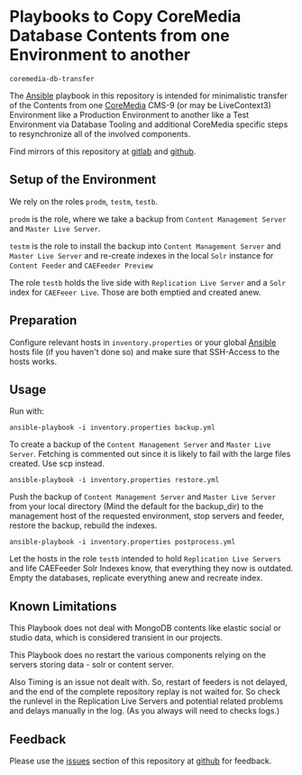 # Playbooks to Copy CoreMedia Database Contents from one Environment to another

`coremedia-db-transfer`

The [Ansible][ansible] playbook in this repository is intended for minimalistic
transfer of the Contents from one [CoreMedia][coremedia] CMS-9 (or may be 
LiveContext3) Environment like a Production Environment to another like a Test 
Environment via Database Tooling and additional CoreMedia specific steps to
resynchronize all of the involved components.

Find mirrors of this repository at [gitlab][gitlab] and [github][github].


## Setup of the Environment

We rely on the roles `prodm`, `testm`, `testb`.

`prodm` is the role, where we take a backup from `Content Management Server` 
and `Master Live Server`.

`testm` is the role to install the backup into `Content Management Server` and 
`Master Live Server` and re-create indexes in the local `Solr` instance for
`Content Feeder` and `CAEFeeder Preview`

The role `testb` holds the live side with `Replication Live Server` and a `Solr`
index for `CAEFeeer Live`. Those are both emptied and created anew.


## Preparation

Configure relevant hosts in `inventory.properties` or your global 
[Ansible][ansible] hosts file (if you haven't done so) and make sure that
SSH-Access to the hosts works.


## Usage

Run with: 

```
ansible-playbook -i inventory.properties backup.yml
```

To create a backup of the `Content Management Server` and `Master Live Server`.
Fetching is commented out since it is likely to fail with the large files
created. Use scp instead.


```
ansible-playbook -i inventory.properties restore.yml
```

Push the backup of `Content Management Server` and `Master Live Server` from
your local directory (Mind the default for the backup_dir) to the management
host of the requested environment, stop servers and feeder, restore the backup,
rebuild the indexes.

```
ansible-playbook -i inventory.properties postprocess.yml
```

Let the hosts in the role `testb` intended to hold `Replication Live Servers`
and life CAEFeeder Solr Indexes know, that everything they now is outdated.
Empty the databases, replicate everything anew and recreate index.


## Known Limitations

This Playbook does not deal with MongoDB contents like elastic social or 
studio data, which is considered transient in our projects.

This Playbook does no restart the various components relying on the servers
storing data - solr or content server.

Also Timing is an issue not dealt with. So, restart of feeders is not delayed,
and the end of the complete repository replay is not waited for. So check the 
runlevel in the Replication Live Servers and potential related problems and
delays manually in the log. (As you always will need to checks logs.)

## Feedback

Please use the [issues][issues] section of this repository at [github][github] 
for feedback. 

[ansible]: https://www.ansible.com/
[coremedia]: https://www.coremedia.com/
[issues]: https://github.com/provocon/coremedia-db-transfer/issues
[github]: https://github.com/provocon/coremedia-db-transfer
[gitlab]: https://gitlab.com/provocon/coremedia-db-transfer
